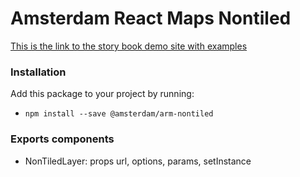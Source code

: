# Amsterdam React Maps Nontiled

[This is the link to the story book demo site with examples](https://amsterdam.github.io/amsterdam-react-maps)

### Installation
Add this package to your project by running:
- `npm install --save @amsterdam/arm-nontiled`

### Exports components
- NonTiledLayer: props url, options, params, setInstance

